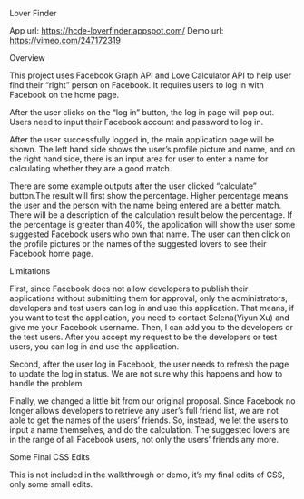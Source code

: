 
Lover Finder

App url: https://hcde-loverfinder.appspot.com/
Demo url: https://vimeo.com/247172319




Overview

This project uses Facebook Graph API and Love Calculator API to help user find their “right” person on Facebook. It requires users to log in with Facebook on the home page.  

After the user clicks on the “log in” button, the log in page will pop out. Users need to input their Facebook account and password to log in. 

After the user successfully logged in, the main application page will be shown. The left hand side shows the user’s profile picture and name, and on the right hand side, there is an input area for user to enter a name for calculating whether they are a good match. 

There are some example outputs after the user clicked “calculate” button.The result will first show the percentage. Higher percentage means the user and the person with the name being entered are a better match. There will be a description of the calculation result below the percentage. If the percentage is greater than 40%, the application will show the user some suggested Facebook users who own that name. The user can then click on the profile pictures or the names of the suggested lovers to see their Facebook home page. 




Limitations

First, since Facebook does not allow developers to publish their applications without submitting them for approval, only the administrators, developers and test users can log in and use this application. That means, if you want to test the application, you need to contact Selena(Yiyun Xu) and give me your Facebook username. Then, I can add you to the developers or the test users. After you accept my request to be the developers or test users, you can log in and use the application. 

Second, after the user log in Facebook, the user needs to refresh the page to update the log in status. We are not sure why this happens and how to handle the problem.

Finally, we changed a little bit from our original proposal. Since Facebook no longer allows developers to retrieve any user’s full friend list, we are not able to get the names of the users’ friends. So, instead, we let the users to input a name themselves, and do the calculation. The suggested lovers are in the range of all Facebook users, not only the users’ friends any more.
 
 
 
 
Some Final CSS Edits

This is not included in the walkthrough or demo, it’s my final edits of CSS, only some small edits.
 

